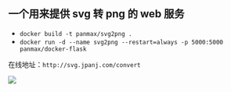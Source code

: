 ## 一个用来提供 svg 转 png 的 web 服务

- `docker build -t panmax/svg2png .`
- `docker run -d --name svg2png --restart=always -p 5000:5000 panmax/docker-flask`

在线地址：`http://svg.jpanj.com/convert`

![](https://s1.ax1x.com/2018/11/05/ionBwV.png)
